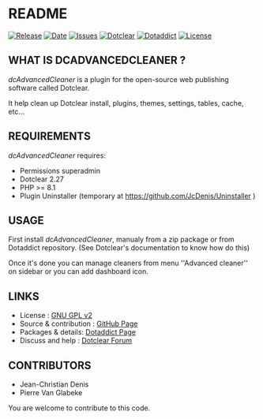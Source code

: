 # README

[![Release](https://img.shields.io/github/v/release/JcDenis/dcAdvancedCleaner)](https://github.com/JcDenis/dcAdvancedCleaner/releases)
[![Date](https://img.shields.io/github/release-date/JcDenis/dcAdvancedCleaner)](https://github.com/JcDenis/dcAdvancedCleaner/releases)
[![Issues](https://img.shields.io/github/issues/JcDenis/dcAdvancedCleaner)](https://github.com/JcDenis/dcAdvancedCleaner/issues)
[![Dotclear](https://img.shields.io/badge/dotclear-v2.27-blue.svg)](https://fr.dotclear.org/download)
[![Dotaddict](https://img.shields.io/badge/dotaddict-official-green.svg)](https://plugins.dotaddict.org/dc2/details/dcAdvancedCleaner)
[![License](https://img.shields.io/github/license/JcDenis/dcAdvancedCleaner)](https://github.com/JcDenis/dcAdvancedCleaner/blob/master/LICENSE)

## WHAT IS DCADVANCEDCLEANER ?

_dcAdvancedCleaner_ is a plugin for the open-source 
web publishing software called Dotclear.

It help clean up Dotclear install, plugins, themes, 
settings, tables, cache, etc...

## REQUIREMENTS

 _dcAdvancedCleaner_ requires: 

  * Permissions superadmin
  * Dotclear 2.27
  * PHP >= 8.1
  * Plugin Uninstaller (temporary at https://github.com/JcDenis/Uninstaller )

## USAGE

First install _dcAdvancedCleaner_, manualy from a zip package or from 
Dotaddict repository. (See Dotclear's documentation to know how do this)

Once it's done you can manage cleaners from menu 
''Advanced cleaner'' on sidebar or you can add dashboard icon.

## LINKS

 * License : [GNU GPL v2](https://www.gnu.org/licenses/old-licenses/lgpl-2.0.html)
 * Source & contribution : [GitHub Page](https://github.com/JcDenis/dcAdvancedCleaner)
 * Packages & details:  [Dotaddict Page](https://plugins.dotaddict.org/dc2/details/dcAdvancedCleaner)
 * Discuss and help : [Dotclear Forum](https://forum.dotclear.org/viewtopic.php?id=40381)

## CONTRIBUTORS

 * Jean-Christian Denis
 * Pierre Van Glabeke

 You are welcome to contribute to this code.
